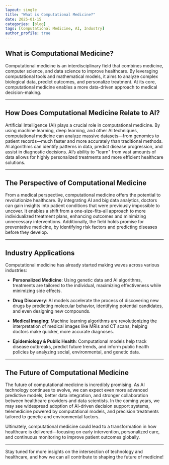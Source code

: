 ```yaml
---
layout: single
title: "What is Computational Medicine?"
date: 2025-01-15
categories: [blog]
tags: [Computational Medicine, AI, Industry]
author_profile: true
---
```

## What is Computational Medicine?

Computational medicine is an interdisciplinary field that combines medicine, computer science, and data science to improve healthcare. By leveraging computational tools and mathematical models, it aims to analyze complex biological data, predict outcomes, and personalize treatment. At its core, computational medicine enables a more data-driven approach to medical decision-making.

---

## How Does Computational Medicine Relate to AI?

Artificial Intelligence (AI) plays a crucial role in computational medicine. By using machine learning, deep learning, and other AI techniques, computational medicine can analyze massive datasets—from genomics to patient records—much faster and more accurately than traditional methods. AI algorithms can identify patterns in data, predict disease progression, and assist in diagnostic decisions. AI’s ability to "learn" from vast amounts of data allows for highly personalized treatments and more efficient healthcare solutions.

---

## The Perspective of Computational Medicine

From a medical perspective, computational medicine offers the potential to revolutionize healthcare. By integrating AI and big data analytics, doctors can gain insights into patient conditions that were previously impossible to uncover. It enables a shift from a one-size-fits-all approach to more individualized treatment plans, enhancing outcomes and minimizing unnecessary interventions. Additionally, the field holds promise for preventative medicine, by identifying risk factors and predicting diseases before they develop.

---

## Industry Applications

Computational medicine has already started making waves across various industries:

- **Personalized Medicine**: Using genetic data and AI algorithms, treatments are tailored to the individual, maximizing effectiveness while minimizing side effects.
  
- **Drug Discovery**: AI models accelerate the process of discovering new drugs by predicting molecular behavior, identifying potential candidates, and even designing new compounds.

- **Medical Imaging**: Machine learning algorithms are revolutionizing the interpretation of medical images like MRIs and CT scans, helping doctors make quicker, more accurate diagnoses.

- **Epidemiology & Public Health**: Computational models help track disease outbreaks, predict future trends, and inform public health policies by analyzing social, environmental, and genetic data.

---

## The Future of Computational Medicine

The future of computational medicine is incredibly promising. As AI technology continues to evolve, we can expect even more advanced predictive models, better data integration, and stronger collaboration between healthcare providers and data scientists. In the coming years, we may see widespread adoption of AI-driven decision support systems, telemedicine powered by computational models, and precision treatments tailored to genetic and environmental factors.

Ultimately, computational medicine could lead to a transformation in how healthcare is delivered—focusing on early intervention, personalized care, and continuous monitoring to improve patient outcomes globally.

---
Stay tuned for more insights on the intersection of technology and healthcare, and how we can all contribute to shaping the future of medicine!